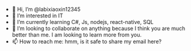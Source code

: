 - 👋 Hi, I’m @labixiaoxin12345
- 👀 I’m interested in IT
- 🌱 I’m currently learning C#, Js, nodejs, react-native, SQL
- 💞️ I’m looking to collaborate on anything because I think you are much better than me. I am looking to learn more from you.
- 📫 How to reach me: hmm, is it safe to share my email here?

<!---
labixiaoxin12345/labixiaoxin12345 is a ✨ special ✨ repository because its `README.md` (this file) appears on your GitHub profile.
You can click the Preview link to take a look at your changes.
--->
